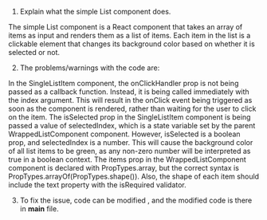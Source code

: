 1. Explain what the simple List component does.

 The simple List component is a React component that takes an array of items as input and renders them as a list of items. Each item in the list is a clickable element that changes its background color based on whether it is selected or not.

2. The problems/warnings with the code are:

 In the SingleListItem component, the onClickHandler prop is not being passed as a callback function. Instead, it is being called immediately with the index argument. This will result in the onClick event being triggered as soon as the component is rendered, rather than waiting for the user to click on the item.
 The isSelected prop in the SingleListItem component is being passed a value of selectedIndex, which is a state variable set by the parent WrappedListComponent component.  However, isSelected is a boolean prop, and selectedIndex is a number. This will cause the background color of all list items to be green, as any non-zero number will be interpreted as true in a boolean context.
 The items prop in the WrappedListComponent component is declared with PropTypes.array, but the correct syntax is PropTypes.arrayOf(PropTypes.shape()). Also, the shape of each item should include the text property with the isRequired validator.

3. To fix the issue, code can be modified , and the modified code is there in **main** file.
